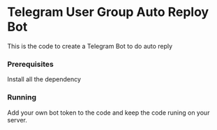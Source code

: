 # Telegram User Group Auto Reploy Bot

This is the code to create a Telegram Bot to do auto reply
### Prerequisites

Install all the dependency

### Running

Add your own bot token to the code and keep the code runing on your server.